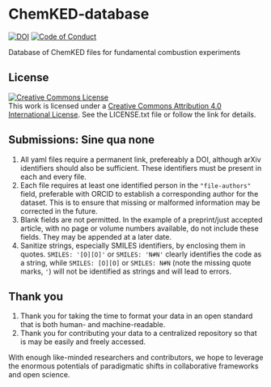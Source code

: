 # ChemKED-database

[![DOI](https://zenodo.org/badge/84258934.svg)](https://zenodo.org/badge/latestdoi/84258934)
[![Code of Conduct](https://img.shields.io/badge/code%20of%20conduct-contributor%20covenant-green.svg)](http://contributor-covenant.org/version/1/4/)

Database of ChemKED files for fundamental combustion experiments

License
-------
<a rel="license" href="http://creativecommons.org/licenses/by/4.0/"><img alt="Creative Commons License" style="border-width:0" src="https://i.creativecommons.org/l/by/4.0/88x31.png" /></a><br />This work is licensed under a <a rel="license" href="http://creativecommons.org/licenses/by/4.0/">Creative Commons Attribution 4.0 International License</a>.
See the LICENSE.txt file or follow the link for details.

Submissions: Sine qua none
--------------------------
1. All yaml files require a permanent link, prefereably a DOI, although arXiv identifiers should also be sufficient. These identifiers must be present in each and every file.
2. Each file requires at least one identified person in the `"file-authors"` field, preferable with ORCID to establish a corresponding author for the dataset. This is to ensure that missing or malformed information may be corrected in the future.
3.  Blank fields are not permitted. In the example of a preprint/just accepted article, with no page or volume numbers available, do not include these fields. They may be appended at a later date.
4.  Sanitize strings, especially SMILES identifiers, by enclosing them in quotes. `SMILES: '[O][O]'` or `SMILES: 'N#N'` clearly identifies the code as a string, while `SMILES: [O][O]` or `SMILES: N#N` (note the missing quote marks, `'`) will not be identified as strings and will lead to errors.

Thank you
---------
1.  Thank you for taking the time to format your data in an open standard that is both human- and machine-readable.
2.  Thank you for contributing your data to a centralized repository so that is may be easily and freely accessed.

With enough like-minded researchers and contributors, we hope to leverage the enormous potentials of paradigmatic shifts in collaborative frameworks and open science.
